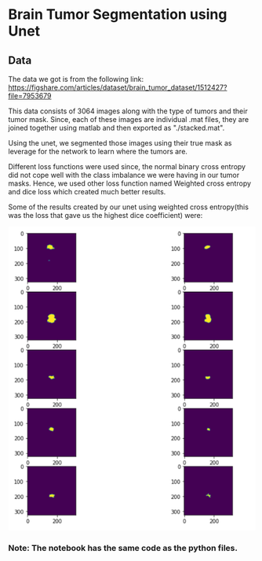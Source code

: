 # Brain Tumor Segmentation using Unet
**Data**
---
The data we got is from the following link: 
https://figshare.com/articles/dataset/brain_tumor_dataset/1512427?file=7953679

This data consists of 3064 images along with the type of tumors and their tumor mask. Since, each of these images are individual 
.mat files, they are joined together using matlab and then exported as "./stacked.mat".

Using the unet, we segmented those images using their true mask as leverage for the network to learn where the tumors are.  

Different loss functions were used since, the normal binary cross entropy did not cope well with the class imbalance we were having in our tumor masks. Hence, we used other loss function named Weighted cross entropy and dice loss which created much better results. 

Some of the results created by our unet using weighted cross entropy(this was the loss that gave us the highest dice coefficient) were: 

![](https://github.com/Sanskar531/Brain-Tumor-Segmentation-using-Unet/blob/master/Result%20images/SomeResults.png)

### Note: The notebook has the same code as the python files. 